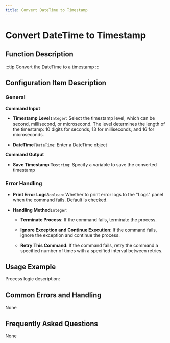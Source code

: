 ```yaml
---
title: Convert DateTime to Timestamp
---
```


# Convert DateTime to Timestamp

## Function Description

:::tip 
Convert the DateTime to a timestamp
:::

## Configuration Item Description

### General

**Command Input**

- **Timestamp Level**`Integer`: Select the timestamp level, which can be second, millisecond, or microsecond. The level determines the length of the timestamp: 10 digits for seconds, 13 for milliseconds, and 16 for microseconds.

- **DateTime**`TDateTime`: Enter a DateTime object


**Command Output**

- **Save Timestamp To**`string`: Specify a variable to save the converted timestamp


### Error Handling

- **Print Error Logs**`Boolean`: Whether to print error logs to the "Logs" panel when the command fails. Default is checked. 

- **Handling Method**`Integer`:

    - **Terminate Process**: If the command fails, terminate the process.

    - **Ignore Exception and Continue Execution**: If the command fails, ignore the exception and continue the process.

    - **Retry This Command**: If the command fails, retry the command a specified number of times with a specified interval between retries.

## Usage Example

Process logic description:

## Common Errors and Handling

None

## Frequently Asked Questions

None

